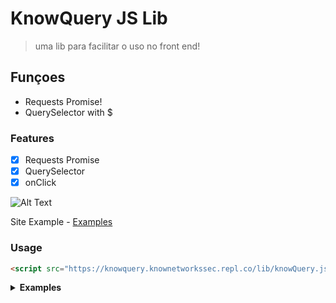 # KnowQuery JS Lib 

> uma lib para facilitar o uso no front end!

## **Funçoes**
* Requests Promise!
* QuerySelector with $

### Features

- [x] Requests Promise
- [x] QuerySelector
- [x] onClick

![Alt Text](https://i.imgur.com/txGtREu.gif)

Site Example - [Examples](https://knowquery.knownetworkssec.repl.co/examples)

### Usage

```html
<script src="https://knowquery.knownetworkssec.repl.co/lib/knowQuery.js"></script>
```

<details><summary><b>Examples</b></summary>

```js
(async() => {
		const response = await $.get({
				url: 'https://www.proxyscan.io/api/proxy?port=80&level=elite',
				method: "GET",
				headers: {
						'Content-Type': 'application/json'
				}
		});
		$('body').innerHTML = `<p>${response[0].Ip}:${response[0].Port}</p>`;
		$('p').on('click', () => {
				alert('knowQuery');
		});
		$('h1').html('Ola')
})();
```
  
</details>
